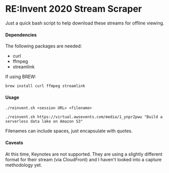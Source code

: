 RE:Invent 2020 Stream Scraper
==============================

Just a quick bash script to help download these streams for offline viewing.

#### Dependencies
The following packages are needed:
 - curl
 - ffmpeg
 - streamlink

If using BREW:
```
brew install curl ffmpeg streamlink
```

#### Usage

```
./reinvent.sh <session URL> <filename>

./reinvent.sh https://virtual.awsevents.com/media/1_ynpr2pwu "Build a serverless data lake on Amazon S3"
```

Filenames can include spaces, just encapsulate with quotes.

#### Caveats
At this time, Keynotes are not supported. They are using a slightly different format for their stream (via CloudFront) and I haven't looked into a capture methodology yet.